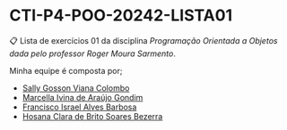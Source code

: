 
# CTI-P4-POO-20242-LISTA01
📋 Lista de exercícios 01 da disciplina **Programação Orientada a Objetos* dada pelo professor *Roger Moura Sarmento**.

Minha equipe é composta por;
- [Sally Gosson Viana Colombo](https://github.com/sallygosson)
- [Marcella Ivina de Araújo Gondim](https://github.com/MarcyIvi)
- [Francisco Israel Alves Barbosa](https://github.com/alvesisrael221)
- [Hosana Clara de Brito Soares Bezerra](https://github.com/hosanasoaress)
